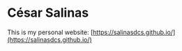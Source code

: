 # César Salinas

This is my personal website: [https://salinasdcs.github.io/](https://salinasdcs.github.io/)